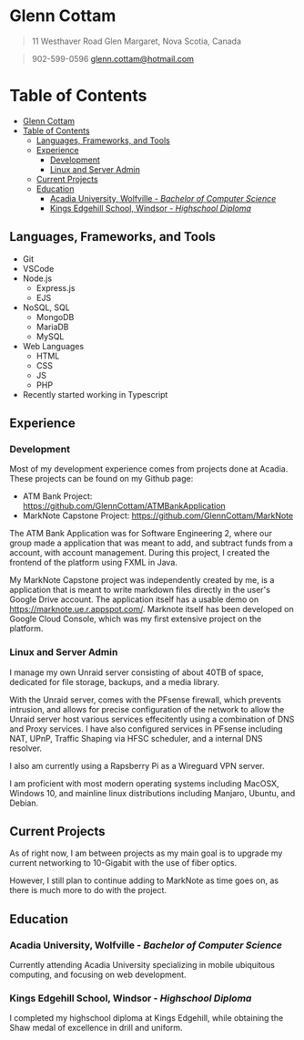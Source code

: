 # Glenn Cottam
> 11 Westhaver Road
> Glen Margaret, Nova Scotia, Canada

> 902-599-0596
> glenn.cottam@hotmail.com

# Table of Contents
- [Glenn Cottam](#glenn-cottam)
- [Table of Contents](#table-of-contents)
  - [Languages, Frameworks, and Tools](#languages-frameworks-and-tools)
  - [Experience](#experience)
    - [Development](#development)
    - [Linux and Server Admin](#linux-and-server-admin)
  - [Current Projects](#current-projects)
  - [Education](#education)
    - [Acadia University, Wolfville - *Bachelor of Computer Science*](#acadia-university-wolfville---bachelor-of-computer-science)
    - [Kings Edgehill School, Windsor - *Highschool Diploma*](#kings-edgehill-school-windsor---highschool-diploma)

<!-- # About Me
I am currently attending Acadia University studying Computer Science. I have developed several independent projects mostly writtin in Node.js, as it is my strongest language. -->

## Languages, Frameworks, and Tools
- Git
- VSCode
- Node.js
  - Express.js
  - EJS
- NoSQL, SQL
  - MongoDB
  - MariaDB
  - MySQL
- Web Languages
  - HTML
  - CSS
  - JS
  - PHP
- Recently started working in Typescript

## Experience 
### Development
Most of my development experience comes from projects done at Acadia. These projects can be found on my Github page:

- ATM Bank Project: https://github.com/GlennCottam/ATMBankApplication
- MarkNote Capstone Project: https://github.com/GlennCottam/MarkNote

The ATM Bank Application was for Software Engineering 2, where our group made a application that was meant to add, and subtract funds from a account, with account management. During this project, I created the frontend of the platform using FXML in Java.

My MarkNote Capstone project was independently created by me, is a application that is meant to write markdown files directly in the user's Google Drive account. The application itself has a usable demo on https://marknote.ue.r.appspot.com/. Marknote itself has been developed on Google Cloud Console, which was my first extensive project on the platform.

### Linux and Server Admin
I manage my own Unraid server consisting of about 40TB of space, dedicated for file storage, backups, and a media library.

With the Unraid server, comes with the PFsense firewall, which prevents intrusion, and allows for precise configuration of the network to allow the Unraid server host various services effecitently using a combination of DNS and Proxy services. I have also configured services in PFsense including NAT, UPnP, Traffic Shaping via HFSC scheduler, and a internal DNS resolver.

I also am currently using a Rapsberry Pi as a Wireguard VPN server.

I am proficient with most modern operating systems including MacOSX, Windows 10, and mainline linux distributions including Manjaro, Ubuntu, and Debian.


## Current Projects
As of right now, I am between projects as my main goal is to upgrade my current networking to 10-Gigabit with the use of fiber optics.

However, I still plan to continue adding to MarkNote as time goes on, as there is much more to do with the project.

## Education
### Acadia University, Wolfville - *Bachelor of Computer Science*
Currently attending Acadia University specializing in mobile ubiquitous computing, and focusing on web development.

### Kings Edgehill School, Windsor - *Highschool Diploma*
I completed my highschool diploma at Kings Edgehill, while obtaining the Shaw medal of excellence in drill and uniform.
